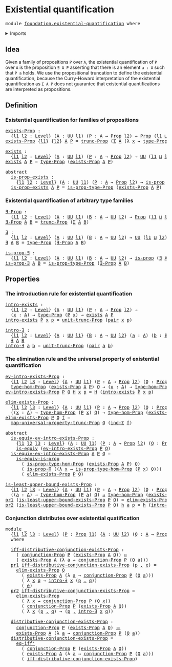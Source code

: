 # Existential quantification

<pre class="Agda"><a id="39" class="Keyword">module</a> <a id="46" href="foundation.existential-quantification.html" class="Module">foundation.existential-quantification</a> <a id="84" class="Keyword">where</a>
</pre>
<details><summary>Imports</summary>

<pre class="Agda"><a id="140" class="Keyword">open</a> <a id="145" class="Keyword">import</a> <a id="152" href="foundation.conjunction.html" class="Module">foundation.conjunction</a>
<a id="175" class="Keyword">open</a> <a id="180" class="Keyword">import</a> <a id="187" href="foundation.dependent-pair-types.html" class="Module">foundation.dependent-pair-types</a>
<a id="219" class="Keyword">open</a> <a id="224" class="Keyword">import</a> <a id="231" href="foundation.logical-equivalences.html" class="Module">foundation.logical-equivalences</a>
<a id="263" class="Keyword">open</a> <a id="268" class="Keyword">import</a> <a id="275" href="foundation.propositional-extensionality.html" class="Module">foundation.propositional-extensionality</a>
<a id="315" class="Keyword">open</a> <a id="320" class="Keyword">import</a> <a id="327" href="foundation.propositional-truncations.html" class="Module">foundation.propositional-truncations</a>
<a id="364" class="Keyword">open</a> <a id="369" class="Keyword">import</a> <a id="376" href="foundation.universe-levels.html" class="Module">foundation.universe-levels</a>

<a id="404" class="Keyword">open</a> <a id="409" class="Keyword">import</a> <a id="416" href="foundation-core.equivalences.html" class="Module">foundation-core.equivalences</a>
<a id="445" class="Keyword">open</a> <a id="450" class="Keyword">import</a> <a id="457" href="foundation-core.identity-types.html" class="Module">foundation-core.identity-types</a>
<a id="488" class="Keyword">open</a> <a id="493" class="Keyword">import</a> <a id="500" href="foundation-core.propositions.html" class="Module">foundation-core.propositions</a>
</pre>
</details>

## Idea

Given a family of propositions `P` over `A`, the existential quantification of
`P` over `A` is the proposition `∃ A P` asserting that there is an element
`a : A` such that `P a` holds. We use the propositional truncation to define the
existential quantification, because the Curry-Howard interpretation of the
existential quantification as `Σ A P` does not guarantee that existential
quantifications are interpreted as propositions.

## Definition

### Existential quantification for families of propositions

<pre class="Agda"><a id="exists-Prop"></a><a id="1073" href="foundation.existential-quantification.html#1073" class="Function">exists-Prop</a> <a id="1085" class="Symbol">:</a>
  <a id="1089" class="Symbol">{</a><a id="1090" href="foundation.existential-quantification.html#1090" class="Bound">l1</a> <a id="1093" href="foundation.existential-quantification.html#1093" class="Bound">l2</a> <a id="1096" class="Symbol">:</a> <a id="1098" href="Agda.Primitive.html#742" class="Postulate">Level</a><a id="1103" class="Symbol">}</a> <a id="1105" class="Symbol">(</a><a id="1106" href="foundation.existential-quantification.html#1106" class="Bound">A</a> <a id="1108" class="Symbol">:</a> <a id="1110" href="Agda.Primitive.html#388" class="Primitive">UU</a> <a id="1113" href="foundation.existential-quantification.html#1090" class="Bound">l1</a><a id="1115" class="Symbol">)</a> <a id="1117" class="Symbol">(</a><a id="1118" href="foundation.existential-quantification.html#1118" class="Bound">P</a> <a id="1120" class="Symbol">:</a> <a id="1122" href="foundation.existential-quantification.html#1106" class="Bound">A</a> <a id="1124" class="Symbol">→</a> <a id="1126" href="foundation-core.propositions.html#949" class="Function">Prop</a> <a id="1131" href="foundation.existential-quantification.html#1093" class="Bound">l2</a><a id="1133" class="Symbol">)</a> <a id="1135" class="Symbol">→</a> <a id="1137" href="foundation-core.propositions.html#949" class="Function">Prop</a> <a id="1142" class="Symbol">(</a><a id="1143" href="foundation.existential-quantification.html#1090" class="Bound">l1</a> <a id="1146" href="Agda.Primitive.html#961" class="Primitive Operator">⊔</a> <a id="1148" href="foundation.existential-quantification.html#1093" class="Bound">l2</a><a id="1150" class="Symbol">)</a>
<a id="1152" href="foundation.existential-quantification.html#1073" class="Function">exists-Prop</a> <a id="1164" class="Symbol">{</a><a id="1165" href="foundation.existential-quantification.html#1165" class="Bound">l1</a><a id="1167" class="Symbol">}</a> <a id="1169" class="Symbol">{</a><a id="1170" href="foundation.existential-quantification.html#1170" class="Bound">l2</a><a id="1172" class="Symbol">}</a> <a id="1174" href="foundation.existential-quantification.html#1174" class="Bound">A</a> <a id="1176" href="foundation.existential-quantification.html#1176" class="Bound">P</a> <a id="1178" class="Symbol">=</a> <a id="1180" href="foundation.propositional-truncations.html#1885" class="Function">trunc-Prop</a> <a id="1191" class="Symbol">(</a><a id="1192" href="foundation.dependent-pair-types.html#505" class="Record">Σ</a> <a id="1194" href="foundation.existential-quantification.html#1174" class="Bound">A</a> <a id="1196" class="Symbol">(λ</a> <a id="1199" href="foundation.existential-quantification.html#1199" class="Bound">x</a> <a id="1201" class="Symbol">→</a> <a id="1203" href="foundation-core.propositions.html#1045" class="Function">type-Prop</a> <a id="1213" class="Symbol">(</a><a id="1214" href="foundation.existential-quantification.html#1176" class="Bound">P</a> <a id="1216" href="foundation.existential-quantification.html#1199" class="Bound">x</a><a id="1217" class="Symbol">)))</a>

<a id="exists"></a><a id="1222" href="foundation.existential-quantification.html#1222" class="Function">exists</a> <a id="1229" class="Symbol">:</a>
  <a id="1233" class="Symbol">{</a><a id="1234" href="foundation.existential-quantification.html#1234" class="Bound">l1</a> <a id="1237" href="foundation.existential-quantification.html#1237" class="Bound">l2</a> <a id="1240" class="Symbol">:</a> <a id="1242" href="Agda.Primitive.html#742" class="Postulate">Level</a><a id="1247" class="Symbol">}</a> <a id="1249" class="Symbol">(</a><a id="1250" href="foundation.existential-quantification.html#1250" class="Bound">A</a> <a id="1252" class="Symbol">:</a> <a id="1254" href="Agda.Primitive.html#388" class="Primitive">UU</a> <a id="1257" href="foundation.existential-quantification.html#1234" class="Bound">l1</a><a id="1259" class="Symbol">)</a> <a id="1261" class="Symbol">(</a><a id="1262" href="foundation.existential-quantification.html#1262" class="Bound">P</a> <a id="1264" class="Symbol">:</a> <a id="1266" href="foundation.existential-quantification.html#1250" class="Bound">A</a> <a id="1268" class="Symbol">→</a> <a id="1270" href="foundation-core.propositions.html#949" class="Function">Prop</a> <a id="1275" href="foundation.existential-quantification.html#1237" class="Bound">l2</a><a id="1277" class="Symbol">)</a> <a id="1279" class="Symbol">→</a> <a id="1281" href="Agda.Primitive.html#388" class="Primitive">UU</a> <a id="1284" class="Symbol">(</a><a id="1285" href="foundation.existential-quantification.html#1234" class="Bound">l1</a> <a id="1288" href="Agda.Primitive.html#961" class="Primitive Operator">⊔</a> <a id="1290" href="foundation.existential-quantification.html#1237" class="Bound">l2</a><a id="1292" class="Symbol">)</a>
<a id="1294" href="foundation.existential-quantification.html#1222" class="Function">exists</a> <a id="1301" href="foundation.existential-quantification.html#1301" class="Bound">A</a> <a id="1303" href="foundation.existential-quantification.html#1303" class="Bound">P</a> <a id="1305" class="Symbol">=</a> <a id="1307" href="foundation-core.propositions.html#1045" class="Function">type-Prop</a> <a id="1317" class="Symbol">(</a><a id="1318" href="foundation.existential-quantification.html#1073" class="Function">exists-Prop</a> <a id="1330" href="foundation.existential-quantification.html#1301" class="Bound">A</a> <a id="1332" href="foundation.existential-quantification.html#1303" class="Bound">P</a><a id="1333" class="Symbol">)</a>

<a id="1336" class="Keyword">abstract</a>
  <a id="is-prop-exists"></a><a id="1347" href="foundation.existential-quantification.html#1347" class="Function">is-prop-exists</a> <a id="1362" class="Symbol">:</a>
    <a id="1368" class="Symbol">{</a><a id="1369" href="foundation.existential-quantification.html#1369" class="Bound">l1</a> <a id="1372" href="foundation.existential-quantification.html#1372" class="Bound">l2</a> <a id="1375" class="Symbol">:</a> <a id="1377" href="Agda.Primitive.html#742" class="Postulate">Level</a><a id="1382" class="Symbol">}</a> <a id="1384" class="Symbol">(</a><a id="1385" href="foundation.existential-quantification.html#1385" class="Bound">A</a> <a id="1387" class="Symbol">:</a> <a id="1389" href="Agda.Primitive.html#388" class="Primitive">UU</a> <a id="1392" href="foundation.existential-quantification.html#1369" class="Bound">l1</a><a id="1394" class="Symbol">)</a> <a id="1396" class="Symbol">(</a><a id="1397" href="foundation.existential-quantification.html#1397" class="Bound">P</a> <a id="1399" class="Symbol">:</a> <a id="1401" href="foundation.existential-quantification.html#1385" class="Bound">A</a> <a id="1403" class="Symbol">→</a> <a id="1405" href="foundation-core.propositions.html#949" class="Function">Prop</a> <a id="1410" href="foundation.existential-quantification.html#1372" class="Bound">l2</a><a id="1412" class="Symbol">)</a> <a id="1414" class="Symbol">→</a> <a id="1416" href="foundation-core.propositions.html#867" class="Function">is-prop</a> <a id="1424" class="Symbol">(</a><a id="1425" href="foundation.existential-quantification.html#1222" class="Function">exists</a> <a id="1432" href="foundation.existential-quantification.html#1385" class="Bound">A</a> <a id="1434" href="foundation.existential-quantification.html#1397" class="Bound">P</a><a id="1435" class="Symbol">)</a>
  <a id="1439" href="foundation.existential-quantification.html#1347" class="Function">is-prop-exists</a> <a id="1454" href="foundation.existential-quantification.html#1454" class="Bound">A</a> <a id="1456" href="foundation.existential-quantification.html#1456" class="Bound">P</a> <a id="1458" class="Symbol">=</a> <a id="1460" href="foundation-core.propositions.html#1109" class="Function">is-prop-type-Prop</a> <a id="1478" class="Symbol">(</a><a id="1479" href="foundation.existential-quantification.html#1073" class="Function">exists-Prop</a> <a id="1491" href="foundation.existential-quantification.html#1454" class="Bound">A</a> <a id="1493" href="foundation.existential-quantification.html#1456" class="Bound">P</a><a id="1494" class="Symbol">)</a>
</pre>
### Existential quantification of arbitrary type families

<pre class="Agda"><a id="∃-Prop"></a><a id="1568" href="foundation.existential-quantification.html#1568" class="Function">∃-Prop</a> <a id="1575" class="Symbol">:</a>
  <a id="1579" class="Symbol">{</a><a id="1580" href="foundation.existential-quantification.html#1580" class="Bound">l1</a> <a id="1583" href="foundation.existential-quantification.html#1583" class="Bound">l2</a> <a id="1586" class="Symbol">:</a> <a id="1588" href="Agda.Primitive.html#742" class="Postulate">Level</a><a id="1593" class="Symbol">}</a> <a id="1595" class="Symbol">(</a><a id="1596" href="foundation.existential-quantification.html#1596" class="Bound">A</a> <a id="1598" class="Symbol">:</a> <a id="1600" href="Agda.Primitive.html#388" class="Primitive">UU</a> <a id="1603" href="foundation.existential-quantification.html#1580" class="Bound">l1</a><a id="1605" class="Symbol">)</a> <a id="1607" class="Symbol">(</a><a id="1608" href="foundation.existential-quantification.html#1608" class="Bound">B</a> <a id="1610" class="Symbol">:</a> <a id="1612" href="foundation.existential-quantification.html#1596" class="Bound">A</a> <a id="1614" class="Symbol">→</a> <a id="1616" href="Agda.Primitive.html#388" class="Primitive">UU</a> <a id="1619" href="foundation.existential-quantification.html#1583" class="Bound">l2</a><a id="1621" class="Symbol">)</a> <a id="1623" class="Symbol">→</a> <a id="1625" href="foundation-core.propositions.html#949" class="Function">Prop</a> <a id="1630" class="Symbol">(</a><a id="1631" href="foundation.existential-quantification.html#1580" class="Bound">l1</a> <a id="1634" href="Agda.Primitive.html#961" class="Primitive Operator">⊔</a> <a id="1636" href="foundation.existential-quantification.html#1583" class="Bound">l2</a><a id="1638" class="Symbol">)</a>
<a id="1640" href="foundation.existential-quantification.html#1568" class="Function">∃-Prop</a> <a id="1647" href="foundation.existential-quantification.html#1647" class="Bound">A</a> <a id="1649" href="foundation.existential-quantification.html#1649" class="Bound">B</a> <a id="1651" class="Symbol">=</a> <a id="1653" href="foundation.propositional-truncations.html#1885" class="Function">trunc-Prop</a> <a id="1664" class="Symbol">(</a><a id="1665" href="foundation.dependent-pair-types.html#505" class="Record">Σ</a> <a id="1667" href="foundation.existential-quantification.html#1647" class="Bound">A</a> <a id="1669" href="foundation.existential-quantification.html#1649" class="Bound">B</a><a id="1670" class="Symbol">)</a>

<a id="∃"></a><a id="1673" href="foundation.existential-quantification.html#1673" class="Function">∃</a> <a id="1675" class="Symbol">:</a>
  <a id="1679" class="Symbol">{</a><a id="1680" href="foundation.existential-quantification.html#1680" class="Bound">l1</a> <a id="1683" href="foundation.existential-quantification.html#1683" class="Bound">l2</a> <a id="1686" class="Symbol">:</a> <a id="1688" href="Agda.Primitive.html#742" class="Postulate">Level</a><a id="1693" class="Symbol">}</a> <a id="1695" class="Symbol">(</a><a id="1696" href="foundation.existential-quantification.html#1696" class="Bound">A</a> <a id="1698" class="Symbol">:</a> <a id="1700" href="Agda.Primitive.html#388" class="Primitive">UU</a> <a id="1703" href="foundation.existential-quantification.html#1680" class="Bound">l1</a><a id="1705" class="Symbol">)</a> <a id="1707" class="Symbol">(</a><a id="1708" href="foundation.existential-quantification.html#1708" class="Bound">B</a> <a id="1710" class="Symbol">:</a> <a id="1712" href="foundation.existential-quantification.html#1696" class="Bound">A</a> <a id="1714" class="Symbol">→</a> <a id="1716" href="Agda.Primitive.html#388" class="Primitive">UU</a> <a id="1719" href="foundation.existential-quantification.html#1683" class="Bound">l2</a><a id="1721" class="Symbol">)</a> <a id="1723" class="Symbol">→</a> <a id="1725" href="Agda.Primitive.html#388" class="Primitive">UU</a> <a id="1728" class="Symbol">(</a><a id="1729" href="foundation.existential-quantification.html#1680" class="Bound">l1</a> <a id="1732" href="Agda.Primitive.html#961" class="Primitive Operator">⊔</a> <a id="1734" href="foundation.existential-quantification.html#1683" class="Bound">l2</a><a id="1736" class="Symbol">)</a>
<a id="1738" href="foundation.existential-quantification.html#1673" class="Function">∃</a> <a id="1740" href="foundation.existential-quantification.html#1740" class="Bound">A</a> <a id="1742" href="foundation.existential-quantification.html#1742" class="Bound">B</a> <a id="1744" class="Symbol">=</a> <a id="1746" href="foundation-core.propositions.html#1045" class="Function">type-Prop</a> <a id="1756" class="Symbol">(</a><a id="1757" href="foundation.existential-quantification.html#1568" class="Function">∃-Prop</a> <a id="1764" href="foundation.existential-quantification.html#1740" class="Bound">A</a> <a id="1766" href="foundation.existential-quantification.html#1742" class="Bound">B</a><a id="1767" class="Symbol">)</a>

<a id="is-prop-∃"></a><a id="1770" href="foundation.existential-quantification.html#1770" class="Function">is-prop-∃</a> <a id="1780" class="Symbol">:</a>
  <a id="1784" class="Symbol">{</a><a id="1785" href="foundation.existential-quantification.html#1785" class="Bound">l1</a> <a id="1788" href="foundation.existential-quantification.html#1788" class="Bound">l2</a> <a id="1791" class="Symbol">:</a> <a id="1793" href="Agda.Primitive.html#742" class="Postulate">Level</a><a id="1798" class="Symbol">}</a> <a id="1800" class="Symbol">(</a><a id="1801" href="foundation.existential-quantification.html#1801" class="Bound">A</a> <a id="1803" class="Symbol">:</a> <a id="1805" href="Agda.Primitive.html#388" class="Primitive">UU</a> <a id="1808" href="foundation.existential-quantification.html#1785" class="Bound">l1</a><a id="1810" class="Symbol">)</a> <a id="1812" class="Symbol">(</a><a id="1813" href="foundation.existential-quantification.html#1813" class="Bound">B</a> <a id="1815" class="Symbol">:</a> <a id="1817" href="foundation.existential-quantification.html#1801" class="Bound">A</a> <a id="1819" class="Symbol">→</a> <a id="1821" href="Agda.Primitive.html#388" class="Primitive">UU</a> <a id="1824" href="foundation.existential-quantification.html#1788" class="Bound">l2</a><a id="1826" class="Symbol">)</a> <a id="1828" class="Symbol">→</a> <a id="1830" href="foundation-core.propositions.html#867" class="Function">is-prop</a> <a id="1838" class="Symbol">(</a><a id="1839" href="foundation.existential-quantification.html#1673" class="Function">∃</a> <a id="1841" href="foundation.existential-quantification.html#1801" class="Bound">A</a> <a id="1843" href="foundation.existential-quantification.html#1813" class="Bound">B</a><a id="1844" class="Symbol">)</a>
<a id="1846" href="foundation.existential-quantification.html#1770" class="Function">is-prop-∃</a> <a id="1856" href="foundation.existential-quantification.html#1856" class="Bound">A</a> <a id="1858" href="foundation.existential-quantification.html#1858" class="Bound">B</a> <a id="1860" class="Symbol">=</a> <a id="1862" href="foundation-core.propositions.html#1109" class="Function">is-prop-type-Prop</a> <a id="1880" class="Symbol">(</a><a id="1881" href="foundation.existential-quantification.html#1568" class="Function">∃-Prop</a> <a id="1888" href="foundation.existential-quantification.html#1856" class="Bound">A</a> <a id="1890" href="foundation.existential-quantification.html#1858" class="Bound">B</a><a id="1891" class="Symbol">)</a>
</pre>
## Properties

### The introduction rule for existential quantification

<pre class="Agda"><a id="intro-exists"></a><a id="1979" href="foundation.existential-quantification.html#1979" class="Function">intro-exists</a> <a id="1992" class="Symbol">:</a>
  <a id="1996" class="Symbol">{</a><a id="1997" href="foundation.existential-quantification.html#1997" class="Bound">l1</a> <a id="2000" href="foundation.existential-quantification.html#2000" class="Bound">l2</a> <a id="2003" class="Symbol">:</a> <a id="2005" href="Agda.Primitive.html#742" class="Postulate">Level</a><a id="2010" class="Symbol">}</a> <a id="2012" class="Symbol">{</a><a id="2013" href="foundation.existential-quantification.html#2013" class="Bound">A</a> <a id="2015" class="Symbol">:</a> <a id="2017" href="Agda.Primitive.html#388" class="Primitive">UU</a> <a id="2020" href="foundation.existential-quantification.html#1997" class="Bound">l1</a><a id="2022" class="Symbol">}</a> <a id="2024" class="Symbol">(</a><a id="2025" href="foundation.existential-quantification.html#2025" class="Bound">P</a> <a id="2027" class="Symbol">:</a> <a id="2029" href="foundation.existential-quantification.html#2013" class="Bound">A</a> <a id="2031" class="Symbol">→</a> <a id="2033" href="foundation-core.propositions.html#949" class="Function">Prop</a> <a id="2038" href="foundation.existential-quantification.html#2000" class="Bound">l2</a><a id="2040" class="Symbol">)</a> <a id="2042" class="Symbol">→</a>
  <a id="2046" class="Symbol">(</a><a id="2047" href="foundation.existential-quantification.html#2047" class="Bound">x</a> <a id="2049" class="Symbol">:</a> <a id="2051" href="foundation.existential-quantification.html#2013" class="Bound">A</a><a id="2052" class="Symbol">)</a> <a id="2054" class="Symbol">→</a> <a id="2056" href="foundation-core.propositions.html#1045" class="Function">type-Prop</a> <a id="2066" class="Symbol">(</a><a id="2067" href="foundation.existential-quantification.html#2025" class="Bound">P</a> <a id="2069" href="foundation.existential-quantification.html#2047" class="Bound">x</a><a id="2070" class="Symbol">)</a> <a id="2072" class="Symbol">→</a> <a id="2074" href="foundation.existential-quantification.html#1222" class="Function">exists</a> <a id="2081" href="foundation.existential-quantification.html#2013" class="Bound">A</a> <a id="2083" href="foundation.existential-quantification.html#2025" class="Bound">P</a>
<a id="2085" href="foundation.existential-quantification.html#1979" class="Function">intro-exists</a> <a id="2098" href="foundation.existential-quantification.html#2098" class="Bound">P</a> <a id="2100" href="foundation.existential-quantification.html#2100" class="Bound">x</a> <a id="2102" href="foundation.existential-quantification.html#2102" class="Bound">p</a> <a id="2104" class="Symbol">=</a> <a id="2106" href="foundation.propositional-truncations.html#1467" class="Function">unit-trunc-Prop</a> <a id="2122" class="Symbol">(</a><a id="2123" href="foundation.dependent-pair-types.html#586" class="InductiveConstructor">pair</a> <a id="2128" href="foundation.existential-quantification.html#2100" class="Bound">x</a> <a id="2130" href="foundation.existential-quantification.html#2102" class="Bound">p</a><a id="2131" class="Symbol">)</a>

<a id="intro-∃"></a><a id="2134" href="foundation.existential-quantification.html#2134" class="Function">intro-∃</a> <a id="2142" class="Symbol">:</a>
  <a id="2146" class="Symbol">{</a><a id="2147" href="foundation.existential-quantification.html#2147" class="Bound">l1</a> <a id="2150" href="foundation.existential-quantification.html#2150" class="Bound">l2</a> <a id="2153" class="Symbol">:</a> <a id="2155" href="Agda.Primitive.html#742" class="Postulate">Level</a><a id="2160" class="Symbol">}</a> <a id="2162" class="Symbol">{</a><a id="2163" href="foundation.existential-quantification.html#2163" class="Bound">A</a> <a id="2165" class="Symbol">:</a> <a id="2167" href="Agda.Primitive.html#388" class="Primitive">UU</a> <a id="2170" href="foundation.existential-quantification.html#2147" class="Bound">l1</a><a id="2172" class="Symbol">}</a> <a id="2174" class="Symbol">{</a><a id="2175" href="foundation.existential-quantification.html#2175" class="Bound">B</a> <a id="2177" class="Symbol">:</a> <a id="2179" href="foundation.existential-quantification.html#2163" class="Bound">A</a> <a id="2181" class="Symbol">→</a> <a id="2183" href="Agda.Primitive.html#388" class="Primitive">UU</a> <a id="2186" href="foundation.existential-quantification.html#2150" class="Bound">l2</a><a id="2188" class="Symbol">}</a> <a id="2190" class="Symbol">(</a><a id="2191" href="foundation.existential-quantification.html#2191" class="Bound">a</a> <a id="2193" class="Symbol">:</a> <a id="2195" href="foundation.existential-quantification.html#2163" class="Bound">A</a><a id="2196" class="Symbol">)</a> <a id="2198" class="Symbol">(</a><a id="2199" href="foundation.existential-quantification.html#2199" class="Bound">b</a> <a id="2201" class="Symbol">:</a> <a id="2203" href="foundation.existential-quantification.html#2175" class="Bound">B</a> <a id="2205" href="foundation.existential-quantification.html#2191" class="Bound">a</a><a id="2206" class="Symbol">)</a> <a id="2208" class="Symbol">→</a>
  <a id="2212" href="foundation.existential-quantification.html#1673" class="Function">∃</a> <a id="2214" href="foundation.existential-quantification.html#2163" class="Bound">A</a> <a id="2216" href="foundation.existential-quantification.html#2175" class="Bound">B</a>
<a id="2218" href="foundation.existential-quantification.html#2134" class="Function">intro-∃</a> <a id="2226" href="foundation.existential-quantification.html#2226" class="Bound">a</a> <a id="2228" href="foundation.existential-quantification.html#2228" class="Bound">b</a> <a id="2230" class="Symbol">=</a> <a id="2232" href="foundation.propositional-truncations.html#1467" class="Function">unit-trunc-Prop</a> <a id="2248" class="Symbol">(</a><a id="2249" href="foundation.dependent-pair-types.html#586" class="InductiveConstructor">pair</a> <a id="2254" href="foundation.existential-quantification.html#2226" class="Bound">a</a> <a id="2256" href="foundation.existential-quantification.html#2228" class="Bound">b</a><a id="2257" class="Symbol">)</a>
</pre>
### The elimination rule and the universal property of existential quantification

<pre class="Agda"><a id="ev-intro-exists-Prop"></a><a id="2355" href="foundation.existential-quantification.html#2355" class="Function">ev-intro-exists-Prop</a> <a id="2376" class="Symbol">:</a>
  <a id="2380" class="Symbol">{</a><a id="2381" href="foundation.existential-quantification.html#2381" class="Bound">l1</a> <a id="2384" href="foundation.existential-quantification.html#2384" class="Bound">l2</a> <a id="2387" href="foundation.existential-quantification.html#2387" class="Bound">l3</a> <a id="2390" class="Symbol">:</a> <a id="2392" href="Agda.Primitive.html#742" class="Postulate">Level</a><a id="2397" class="Symbol">}</a> <a id="2399" class="Symbol">{</a><a id="2400" href="foundation.existential-quantification.html#2400" class="Bound">A</a> <a id="2402" class="Symbol">:</a> <a id="2404" href="Agda.Primitive.html#388" class="Primitive">UU</a> <a id="2407" href="foundation.existential-quantification.html#2381" class="Bound">l1</a><a id="2409" class="Symbol">}</a> <a id="2411" class="Symbol">(</a><a id="2412" href="foundation.existential-quantification.html#2412" class="Bound">P</a> <a id="2414" class="Symbol">:</a> <a id="2416" href="foundation.existential-quantification.html#2400" class="Bound">A</a> <a id="2418" class="Symbol">→</a> <a id="2420" href="foundation-core.propositions.html#949" class="Function">Prop</a> <a id="2425" href="foundation.existential-quantification.html#2384" class="Bound">l2</a><a id="2427" class="Symbol">)</a> <a id="2429" class="Symbol">(</a><a id="2430" href="foundation.existential-quantification.html#2430" class="Bound">Q</a> <a id="2432" class="Symbol">:</a> <a id="2434" href="foundation-core.propositions.html#949" class="Function">Prop</a> <a id="2439" href="foundation.existential-quantification.html#2387" class="Bound">l3</a><a id="2441" class="Symbol">)</a> <a id="2443" class="Symbol">→</a>
  <a id="2447" href="foundation-core.propositions.html#7777" class="Function">type-hom-Prop</a> <a id="2461" class="Symbol">(</a><a id="2462" href="foundation.existential-quantification.html#1073" class="Function">exists-Prop</a> <a id="2474" href="foundation.existential-quantification.html#2400" class="Bound">A</a> <a id="2476" href="foundation.existential-quantification.html#2412" class="Bound">P</a><a id="2477" class="Symbol">)</a> <a id="2479" href="foundation.existential-quantification.html#2430" class="Bound">Q</a> <a id="2481" class="Symbol">→</a> <a id="2483" class="Symbol">(</a><a id="2484" href="foundation.existential-quantification.html#2484" class="Bound">x</a> <a id="2486" class="Symbol">:</a> <a id="2488" href="foundation.existential-quantification.html#2400" class="Bound">A</a><a id="2489" class="Symbol">)</a> <a id="2491" class="Symbol">→</a> <a id="2493" href="foundation-core.propositions.html#7777" class="Function">type-hom-Prop</a> <a id="2507" class="Symbol">(</a><a id="2508" href="foundation.existential-quantification.html#2412" class="Bound">P</a> <a id="2510" href="foundation.existential-quantification.html#2484" class="Bound">x</a><a id="2511" class="Symbol">)</a> <a id="2513" href="foundation.existential-quantification.html#2430" class="Bound">Q</a>
<a id="2515" href="foundation.existential-quantification.html#2355" class="Function">ev-intro-exists-Prop</a> <a id="2536" href="foundation.existential-quantification.html#2536" class="Bound">P</a> <a id="2538" href="foundation.existential-quantification.html#2538" class="Bound">Q</a> <a id="2540" href="foundation.existential-quantification.html#2540" class="Bound">H</a> <a id="2542" href="foundation.existential-quantification.html#2542" class="Bound">x</a> <a id="2544" href="foundation.existential-quantification.html#2544" class="Bound">p</a> <a id="2546" class="Symbol">=</a> <a id="2548" href="foundation.existential-quantification.html#2540" class="Bound">H</a> <a id="2550" class="Symbol">(</a><a id="2551" href="foundation.existential-quantification.html#1979" class="Function">intro-exists</a> <a id="2564" href="foundation.existential-quantification.html#2536" class="Bound">P</a> <a id="2566" href="foundation.existential-quantification.html#2542" class="Bound">x</a> <a id="2568" href="foundation.existential-quantification.html#2544" class="Bound">p</a><a id="2569" class="Symbol">)</a>

<a id="elim-exists-Prop"></a><a id="2572" href="foundation.existential-quantification.html#2572" class="Function">elim-exists-Prop</a> <a id="2589" class="Symbol">:</a>
  <a id="2593" class="Symbol">{</a><a id="2594" href="foundation.existential-quantification.html#2594" class="Bound">l1</a> <a id="2597" href="foundation.existential-quantification.html#2597" class="Bound">l2</a> <a id="2600" href="foundation.existential-quantification.html#2600" class="Bound">l3</a> <a id="2603" class="Symbol">:</a> <a id="2605" href="Agda.Primitive.html#742" class="Postulate">Level</a><a id="2610" class="Symbol">}</a> <a id="2612" class="Symbol">{</a><a id="2613" href="foundation.existential-quantification.html#2613" class="Bound">A</a> <a id="2615" class="Symbol">:</a> <a id="2617" href="Agda.Primitive.html#388" class="Primitive">UU</a> <a id="2620" href="foundation.existential-quantification.html#2594" class="Bound">l1</a><a id="2622" class="Symbol">}</a> <a id="2624" class="Symbol">(</a><a id="2625" href="foundation.existential-quantification.html#2625" class="Bound">P</a> <a id="2627" class="Symbol">:</a> <a id="2629" href="foundation.existential-quantification.html#2613" class="Bound">A</a> <a id="2631" class="Symbol">→</a> <a id="2633" href="foundation-core.propositions.html#949" class="Function">Prop</a> <a id="2638" href="foundation.existential-quantification.html#2597" class="Bound">l2</a><a id="2640" class="Symbol">)</a> <a id="2642" class="Symbol">(</a><a id="2643" href="foundation.existential-quantification.html#2643" class="Bound">Q</a> <a id="2645" class="Symbol">:</a> <a id="2647" href="foundation-core.propositions.html#949" class="Function">Prop</a> <a id="2652" href="foundation.existential-quantification.html#2600" class="Bound">l3</a><a id="2654" class="Symbol">)</a> <a id="2656" class="Symbol">→</a>
  <a id="2660" class="Symbol">((</a><a id="2662" href="foundation.existential-quantification.html#2662" class="Bound">x</a> <a id="2664" class="Symbol">:</a> <a id="2666" href="foundation.existential-quantification.html#2613" class="Bound">A</a><a id="2667" class="Symbol">)</a> <a id="2669" class="Symbol">→</a> <a id="2671" href="foundation-core.propositions.html#7777" class="Function">type-hom-Prop</a> <a id="2685" class="Symbol">(</a><a id="2686" href="foundation.existential-quantification.html#2625" class="Bound">P</a> <a id="2688" href="foundation.existential-quantification.html#2662" class="Bound">x</a><a id="2689" class="Symbol">)</a> <a id="2691" href="foundation.existential-quantification.html#2643" class="Bound">Q</a><a id="2692" class="Symbol">)</a> <a id="2694" class="Symbol">→</a> <a id="2696" href="foundation-core.propositions.html#7777" class="Function">type-hom-Prop</a> <a id="2710" class="Symbol">(</a><a id="2711" href="foundation.existential-quantification.html#1073" class="Function">exists-Prop</a> <a id="2723" href="foundation.existential-quantification.html#2613" class="Bound">A</a> <a id="2725" href="foundation.existential-quantification.html#2625" class="Bound">P</a><a id="2726" class="Symbol">)</a> <a id="2728" href="foundation.existential-quantification.html#2643" class="Bound">Q</a>
<a id="2730" href="foundation.existential-quantification.html#2572" class="Function">elim-exists-Prop</a> <a id="2747" href="foundation.existential-quantification.html#2747" class="Bound">P</a> <a id="2749" href="foundation.existential-quantification.html#2749" class="Bound">Q</a> <a id="2751" href="foundation.existential-quantification.html#2751" class="Bound">f</a> <a id="2753" class="Symbol">=</a>
  <a id="2757" href="foundation.propositional-truncations.html#4588" class="Function">map-universal-property-trunc-Prop</a> <a id="2791" href="foundation.existential-quantification.html#2749" class="Bound">Q</a> <a id="2793" class="Symbol">(</a><a id="2794" href="foundation.dependent-pair-types.html#739" class="Function">ind-Σ</a> <a id="2800" href="foundation.existential-quantification.html#2751" class="Bound">f</a><a id="2801" class="Symbol">)</a>

<a id="2804" class="Keyword">abstract</a>
  <a id="is-equiv-ev-intro-exists-Prop"></a><a id="2815" href="foundation.existential-quantification.html#2815" class="Function">is-equiv-ev-intro-exists-Prop</a> <a id="2845" class="Symbol">:</a>
    <a id="2851" class="Symbol">{</a><a id="2852" href="foundation.existential-quantification.html#2852" class="Bound">l1</a> <a id="2855" href="foundation.existential-quantification.html#2855" class="Bound">l2</a> <a id="2858" href="foundation.existential-quantification.html#2858" class="Bound">l3</a> <a id="2861" class="Symbol">:</a> <a id="2863" href="Agda.Primitive.html#742" class="Postulate">Level</a><a id="2868" class="Symbol">}</a> <a id="2870" class="Symbol">(</a><a id="2871" href="foundation.existential-quantification.html#2871" class="Bound">A</a> <a id="2873" class="Symbol">:</a> <a id="2875" href="Agda.Primitive.html#388" class="Primitive">UU</a> <a id="2878" href="foundation.existential-quantification.html#2852" class="Bound">l1</a><a id="2880" class="Symbol">)</a> <a id="2882" class="Symbol">(</a><a id="2883" href="foundation.existential-quantification.html#2883" class="Bound">P</a> <a id="2885" class="Symbol">:</a> <a id="2887" href="foundation.existential-quantification.html#2871" class="Bound">A</a> <a id="2889" class="Symbol">→</a> <a id="2891" href="foundation-core.propositions.html#949" class="Function">Prop</a> <a id="2896" href="foundation.existential-quantification.html#2855" class="Bound">l2</a><a id="2898" class="Symbol">)</a> <a id="2900" class="Symbol">(</a><a id="2901" href="foundation.existential-quantification.html#2901" class="Bound">Q</a> <a id="2903" class="Symbol">:</a> <a id="2905" href="foundation-core.propositions.html#949" class="Function">Prop</a> <a id="2910" href="foundation.existential-quantification.html#2858" class="Bound">l3</a><a id="2912" class="Symbol">)</a> <a id="2914" class="Symbol">→</a>
    <a id="2920" href="foundation-core.equivalences.html#1647" class="Function">is-equiv</a> <a id="2929" class="Symbol">(</a><a id="2930" href="foundation.existential-quantification.html#2355" class="Function">ev-intro-exists-Prop</a> <a id="2951" href="foundation.existential-quantification.html#2883" class="Bound">P</a> <a id="2953" href="foundation.existential-quantification.html#2901" class="Bound">Q</a><a id="2954" class="Symbol">)</a>
  <a id="2958" href="foundation.existential-quantification.html#2815" class="Function">is-equiv-ev-intro-exists-Prop</a> <a id="2988" href="foundation.existential-quantification.html#2988" class="Bound">A</a> <a id="2990" href="foundation.existential-quantification.html#2990" class="Bound">P</a> <a id="2992" href="foundation.existential-quantification.html#2992" class="Bound">Q</a> <a id="2994" class="Symbol">=</a>
    <a id="3000" href="foundation-core.propositions.html#3233" class="Function">is-equiv-is-prop</a>
      <a id="3023" class="Symbol">(</a> <a id="3025" href="foundation-core.propositions.html#7906" class="Function">is-prop-type-hom-Prop</a> <a id="3047" class="Symbol">(</a><a id="3048" href="foundation.existential-quantification.html#1073" class="Function">exists-Prop</a> <a id="3060" href="foundation.existential-quantification.html#2988" class="Bound">A</a> <a id="3062" href="foundation.existential-quantification.html#2990" class="Bound">P</a><a id="3063" class="Symbol">)</a> <a id="3065" href="foundation.existential-quantification.html#2992" class="Bound">Q</a><a id="3066" class="Symbol">)</a>
      <a id="3074" class="Symbol">(</a> <a id="3076" href="foundation-core.propositions.html#5680" class="Function">is-prop-Π</a> <a id="3086" class="Symbol">((λ</a> <a id="3090" href="foundation.existential-quantification.html#3090" class="Bound">x</a> <a id="3092" class="Symbol">→</a> <a id="3094" href="foundation-core.propositions.html#7906" class="Function">is-prop-type-hom-Prop</a> <a id="3116" class="Symbol">(</a><a id="3117" href="foundation.existential-quantification.html#2990" class="Bound">P</a> <a id="3119" href="foundation.existential-quantification.html#3090" class="Bound">x</a><a id="3120" class="Symbol">)</a> <a id="3122" href="foundation.existential-quantification.html#2992" class="Bound">Q</a><a id="3123" class="Symbol">)))</a>
      <a id="3133" class="Symbol">(</a> <a id="3135" href="foundation.existential-quantification.html#2572" class="Function">elim-exists-Prop</a> <a id="3152" href="foundation.existential-quantification.html#2990" class="Bound">P</a> <a id="3154" href="foundation.existential-quantification.html#2992" class="Bound">Q</a><a id="3155" class="Symbol">)</a>

<a id="is-least-upper-bound-exists-Prop"></a><a id="3158" href="foundation.existential-quantification.html#3158" class="Function">is-least-upper-bound-exists-Prop</a> <a id="3191" class="Symbol">:</a>
  <a id="3195" class="Symbol">{</a><a id="3196" href="foundation.existential-quantification.html#3196" class="Bound">l1</a> <a id="3199" href="foundation.existential-quantification.html#3199" class="Bound">l2</a> <a id="3202" href="foundation.existential-quantification.html#3202" class="Bound">l3</a> <a id="3205" class="Symbol">:</a> <a id="3207" href="Agda.Primitive.html#742" class="Postulate">Level</a><a id="3212" class="Symbol">}</a> <a id="3214" class="Symbol">{</a><a id="3215" href="foundation.existential-quantification.html#3215" class="Bound">A</a> <a id="3217" class="Symbol">:</a> <a id="3219" href="Agda.Primitive.html#388" class="Primitive">UU</a> <a id="3222" href="foundation.existential-quantification.html#3196" class="Bound">l1</a><a id="3224" class="Symbol">}</a> <a id="3226" class="Symbol">(</a><a id="3227" href="foundation.existential-quantification.html#3227" class="Bound">P</a> <a id="3229" class="Symbol">:</a> <a id="3231" href="foundation.existential-quantification.html#3215" class="Bound">A</a> <a id="3233" class="Symbol">→</a> <a id="3235" href="foundation-core.propositions.html#949" class="Function">Prop</a> <a id="3240" href="foundation.existential-quantification.html#3199" class="Bound">l2</a><a id="3242" class="Symbol">)</a> <a id="3244" class="Symbol">(</a><a id="3245" href="foundation.existential-quantification.html#3245" class="Bound">Q</a> <a id="3247" class="Symbol">:</a> <a id="3249" href="foundation-core.propositions.html#949" class="Function">Prop</a> <a id="3254" href="foundation.existential-quantification.html#3202" class="Bound">l3</a><a id="3256" class="Symbol">)</a> <a id="3258" class="Symbol">→</a>
  <a id="3262" class="Symbol">((</a><a id="3264" href="foundation.existential-quantification.html#3264" class="Bound">a</a> <a id="3266" class="Symbol">:</a> <a id="3268" href="foundation.existential-quantification.html#3215" class="Bound">A</a><a id="3269" class="Symbol">)</a> <a id="3271" class="Symbol">→</a> <a id="3273" href="foundation-core.propositions.html#7777" class="Function">type-hom-Prop</a> <a id="3287" class="Symbol">(</a><a id="3288" href="foundation.existential-quantification.html#3227" class="Bound">P</a> <a id="3290" href="foundation.existential-quantification.html#3264" class="Bound">a</a><a id="3291" class="Symbol">)</a> <a id="3293" href="foundation.existential-quantification.html#3245" class="Bound">Q</a><a id="3294" class="Symbol">)</a> <a id="3296" href="foundation.logical-equivalences.html#1311" class="Function Operator">↔</a> <a id="3298" href="foundation-core.propositions.html#7777" class="Function">type-hom-Prop</a> <a id="3312" class="Symbol">(</a><a id="3313" href="foundation.existential-quantification.html#1073" class="Function">exists-Prop</a> <a id="3325" href="foundation.existential-quantification.html#3215" class="Bound">A</a> <a id="3327" href="foundation.existential-quantification.html#3227" class="Bound">P</a><a id="3328" class="Symbol">)</a> <a id="3330" href="foundation.existential-quantification.html#3245" class="Bound">Q</a>
<a id="3332" href="foundation.dependent-pair-types.html#603" class="Field">pr1</a> <a id="3336" class="Symbol">(</a><a id="3337" href="foundation.existential-quantification.html#3158" class="Function">is-least-upper-bound-exists-Prop</a> <a id="3370" href="foundation.existential-quantification.html#3370" class="Bound">P</a> <a id="3372" href="foundation.existential-quantification.html#3372" class="Bound">Q</a><a id="3373" class="Symbol">)</a> <a id="3375" class="Symbol">=</a> <a id="3377" href="foundation.existential-quantification.html#2572" class="Function">elim-exists-Prop</a> <a id="3394" href="foundation.existential-quantification.html#3370" class="Bound">P</a> <a id="3396" href="foundation.existential-quantification.html#3372" class="Bound">Q</a>
<a id="3398" href="foundation.dependent-pair-types.html#615" class="Field">pr2</a> <a id="3402" class="Symbol">(</a><a id="3403" href="foundation.existential-quantification.html#3158" class="Function">is-least-upper-bound-exists-Prop</a> <a id="3436" href="foundation.existential-quantification.html#3436" class="Bound">P</a> <a id="3438" href="foundation.existential-quantification.html#3438" class="Bound">Q</a><a id="3439" class="Symbol">)</a> <a id="3441" href="foundation.existential-quantification.html#3441" class="Bound">h</a> <a id="3443" href="foundation.existential-quantification.html#3443" class="Bound">a</a> <a id="3445" href="foundation.existential-quantification.html#3445" class="Bound">p</a> <a id="3447" class="Symbol">=</a> <a id="3449" href="foundation.existential-quantification.html#3441" class="Bound">h</a> <a id="3451" class="Symbol">(</a><a id="3452" href="foundation.existential-quantification.html#2134" class="Function">intro-∃</a> <a id="3460" href="foundation.existential-quantification.html#3443" class="Bound">a</a> <a id="3462" href="foundation.existential-quantification.html#3445" class="Bound">p</a><a id="3463" class="Symbol">)</a>
</pre>
### Conjunction distributes over existential quatification

<pre class="Agda"><a id="3538" class="Keyword">module</a> <a id="3545" href="foundation.existential-quantification.html#3545" class="Module">_</a>
  <a id="3549" class="Symbol">{</a><a id="3550" href="foundation.existential-quantification.html#3550" class="Bound">l1</a> <a id="3553" href="foundation.existential-quantification.html#3553" class="Bound">l2</a> <a id="3556" href="foundation.existential-quantification.html#3556" class="Bound">l3</a> <a id="3559" class="Symbol">:</a> <a id="3561" href="Agda.Primitive.html#742" class="Postulate">Level</a><a id="3566" class="Symbol">}</a> <a id="3568" class="Symbol">(</a><a id="3569" href="foundation.existential-quantification.html#3569" class="Bound">P</a> <a id="3571" class="Symbol">:</a> <a id="3573" href="foundation-core.propositions.html#949" class="Function">Prop</a> <a id="3578" href="foundation.existential-quantification.html#3550" class="Bound">l1</a><a id="3580" class="Symbol">)</a> <a id="3582" class="Symbol">{</a><a id="3583" href="foundation.existential-quantification.html#3583" class="Bound">A</a> <a id="3585" class="Symbol">:</a> <a id="3587" href="Agda.Primitive.html#388" class="Primitive">UU</a> <a id="3590" href="foundation.existential-quantification.html#3553" class="Bound">l2</a><a id="3592" class="Symbol">}</a> <a id="3594" class="Symbol">(</a><a id="3595" href="foundation.existential-quantification.html#3595" class="Bound">Q</a> <a id="3597" class="Symbol">:</a> <a id="3599" href="foundation.existential-quantification.html#3583" class="Bound">A</a> <a id="3601" class="Symbol">→</a> <a id="3603" href="foundation-core.propositions.html#949" class="Function">Prop</a> <a id="3608" href="foundation.existential-quantification.html#3556" class="Bound">l3</a><a id="3610" class="Symbol">)</a>
  <a id="3614" class="Keyword">where</a>

  <a id="3623" href="foundation.existential-quantification.html#3623" class="Function">iff-distributive-conjunction-exists-Prop</a> <a id="3664" class="Symbol">:</a>
    <a id="3670" class="Symbol">(</a> <a id="3672" href="foundation.conjunction.html#662" class="Function">conjunction-Prop</a> <a id="3689" href="foundation.existential-quantification.html#3569" class="Bound">P</a> <a id="3691" class="Symbol">(</a><a id="3692" href="foundation.existential-quantification.html#1073" class="Function">exists-Prop</a> <a id="3704" href="foundation.existential-quantification.html#3583" class="Bound">A</a> <a id="3706" href="foundation.existential-quantification.html#3595" class="Bound">Q</a><a id="3707" class="Symbol">))</a> <a id="3710" href="foundation.logical-equivalences.html#2085" class="Function Operator">⇔</a>
    <a id="3716" class="Symbol">(</a> <a id="3718" href="foundation.existential-quantification.html#1073" class="Function">exists-Prop</a> <a id="3730" href="foundation.existential-quantification.html#3583" class="Bound">A</a> <a id="3732" class="Symbol">(λ</a> <a id="3735" href="foundation.existential-quantification.html#3735" class="Bound">a</a> <a id="3737" class="Symbol">→</a> <a id="3739" href="foundation.conjunction.html#662" class="Function">conjunction-Prop</a> <a id="3756" href="foundation.existential-quantification.html#3569" class="Bound">P</a> <a id="3758" class="Symbol">(</a><a id="3759" href="foundation.existential-quantification.html#3595" class="Bound">Q</a> <a id="3761" href="foundation.existential-quantification.html#3735" class="Bound">a</a><a id="3762" class="Symbol">)))</a>
  <a id="3768" href="foundation.dependent-pair-types.html#603" class="Field">pr1</a> <a id="3772" href="foundation.existential-quantification.html#3623" class="Function">iff-distributive-conjunction-exists-Prop</a> <a id="3813" class="Symbol">(</a><a id="3814" href="foundation.existential-quantification.html#3814" class="Bound">p</a> <a id="3816" href="foundation.dependent-pair-types.html#689" class="InductiveConstructor Operator">,</a> <a id="3818" href="foundation.existential-quantification.html#3818" class="Bound">e</a><a id="3819" class="Symbol">)</a> <a id="3821" class="Symbol">=</a>
    <a id="3827" href="foundation.existential-quantification.html#2572" class="Function">elim-exists-Prop</a> <a id="3844" href="foundation.existential-quantification.html#3595" class="Bound">Q</a>
      <a id="3852" class="Symbol">(</a> <a id="3854" href="foundation.existential-quantification.html#1073" class="Function">exists-Prop</a> <a id="3866" href="foundation.existential-quantification.html#3583" class="Bound">A</a> <a id="3868" class="Symbol">(λ</a> <a id="3871" href="foundation.existential-quantification.html#3871" class="Bound">a</a> <a id="3873" class="Symbol">→</a> <a id="3875" href="foundation.conjunction.html#662" class="Function">conjunction-Prop</a> <a id="3892" href="foundation.existential-quantification.html#3569" class="Bound">P</a> <a id="3894" class="Symbol">(</a><a id="3895" href="foundation.existential-quantification.html#3595" class="Bound">Q</a> <a id="3897" href="foundation.existential-quantification.html#3871" class="Bound">a</a><a id="3898" class="Symbol">)))</a>
      <a id="3908" class="Symbol">(</a> <a id="3910" class="Symbol">λ</a> <a id="3912" href="foundation.existential-quantification.html#3912" class="Bound">x</a> <a id="3914" href="foundation.existential-quantification.html#3914" class="Bound">q</a> <a id="3916" class="Symbol">→</a> <a id="3918" href="foundation.existential-quantification.html#2134" class="Function">intro-∃</a> <a id="3926" href="foundation.existential-quantification.html#3912" class="Bound">x</a> <a id="3928" class="Symbol">(</a><a id="3929" href="foundation.existential-quantification.html#3814" class="Bound">p</a> <a id="3931" href="foundation.dependent-pair-types.html#689" class="InductiveConstructor Operator">,</a> <a id="3933" href="foundation.existential-quantification.html#3914" class="Bound">q</a><a id="3934" class="Symbol">))</a>
      <a id="3943" class="Symbol">(</a> <a id="3945" href="foundation.existential-quantification.html#3818" class="Bound">e</a><a id="3946" class="Symbol">)</a>
  <a id="3950" href="foundation.dependent-pair-types.html#615" class="Field">pr2</a> <a id="3954" href="foundation.existential-quantification.html#3623" class="Function">iff-distributive-conjunction-exists-Prop</a> <a id="3995" class="Symbol">=</a>
    <a id="4001" href="foundation.existential-quantification.html#2572" class="Function">elim-exists-Prop</a>
      <a id="4024" class="Symbol">(</a> <a id="4026" class="Symbol">λ</a> <a id="4028" href="foundation.existential-quantification.html#4028" class="Bound">x</a> <a id="4030" class="Symbol">→</a> <a id="4032" href="foundation.conjunction.html#662" class="Function">conjunction-Prop</a> <a id="4049" href="foundation.existential-quantification.html#3569" class="Bound">P</a> <a id="4051" class="Symbol">(</a><a id="4052" href="foundation.existential-quantification.html#3595" class="Bound">Q</a> <a id="4054" href="foundation.existential-quantification.html#4028" class="Bound">x</a><a id="4055" class="Symbol">))</a>
      <a id="4064" class="Symbol">(</a> <a id="4066" href="foundation.conjunction.html#662" class="Function">conjunction-Prop</a> <a id="4083" href="foundation.existential-quantification.html#3569" class="Bound">P</a> <a id="4085" class="Symbol">(</a><a id="4086" href="foundation.existential-quantification.html#1073" class="Function">exists-Prop</a> <a id="4098" href="foundation.existential-quantification.html#3583" class="Bound">A</a> <a id="4100" href="foundation.existential-quantification.html#3595" class="Bound">Q</a><a id="4101" class="Symbol">))</a>
      <a id="4110" class="Symbol">(</a> <a id="4112" class="Symbol">λ</a> <a id="4114" href="foundation.existential-quantification.html#4114" class="Bound">x</a> <a id="4116" class="Symbol">(</a><a id="4117" href="foundation.existential-quantification.html#4117" class="Bound">p</a> <a id="4119" href="foundation.dependent-pair-types.html#689" class="InductiveConstructor Operator">,</a> <a id="4121" href="foundation.existential-quantification.html#4121" class="Bound">q</a><a id="4122" class="Symbol">)</a> <a id="4124" class="Symbol">→</a> <a id="4126" class="Symbol">(</a><a id="4127" href="foundation.existential-quantification.html#4117" class="Bound">p</a> <a id="4129" href="foundation.dependent-pair-types.html#689" class="InductiveConstructor Operator">,</a> <a id="4131" href="foundation.existential-quantification.html#2134" class="Function">intro-∃</a> <a id="4139" href="foundation.existential-quantification.html#4114" class="Bound">x</a> <a id="4141" href="foundation.existential-quantification.html#4121" class="Bound">q</a><a id="4142" class="Symbol">))</a>

  <a id="4148" href="foundation.existential-quantification.html#4148" class="Function">distributive-conjunction-exists-Prop</a> <a id="4185" class="Symbol">:</a>
    <a id="4191" href="foundation.conjunction.html#662" class="Function">conjunction-Prop</a> <a id="4208" href="foundation.existential-quantification.html#3569" class="Bound">P</a> <a id="4210" class="Symbol">(</a><a id="4211" href="foundation.existential-quantification.html#1073" class="Function">exists-Prop</a> <a id="4223" href="foundation.existential-quantification.html#3583" class="Bound">A</a> <a id="4225" href="foundation.existential-quantification.html#3595" class="Bound">Q</a><a id="4226" class="Symbol">)</a> <a id="4228" href="foundation-core.identity-types.html#1953" class="Function Operator">＝</a>
    <a id="4234" href="foundation.existential-quantification.html#1073" class="Function">exists-Prop</a> <a id="4246" href="foundation.existential-quantification.html#3583" class="Bound">A</a> <a id="4248" class="Symbol">(λ</a> <a id="4251" href="foundation.existential-quantification.html#4251" class="Bound">a</a> <a id="4253" class="Symbol">→</a> <a id="4255" href="foundation.conjunction.html#662" class="Function">conjunction-Prop</a> <a id="4272" href="foundation.existential-quantification.html#3569" class="Bound">P</a> <a id="4274" class="Symbol">(</a><a id="4275" href="foundation.existential-quantification.html#3595" class="Bound">Q</a> <a id="4277" href="foundation.existential-quantification.html#4251" class="Bound">a</a><a id="4278" class="Symbol">))</a>
  <a id="4283" href="foundation.existential-quantification.html#4148" class="Function">distributive-conjunction-exists-Prop</a> <a id="4320" class="Symbol">=</a>
    <a id="4326" href="foundation.propositional-extensionality.html#2308" class="Function">eq-iff&#39;</a>
      <a id="4340" class="Symbol">(</a> <a id="4342" href="foundation.conjunction.html#662" class="Function">conjunction-Prop</a> <a id="4359" href="foundation.existential-quantification.html#3569" class="Bound">P</a> <a id="4361" class="Symbol">(</a><a id="4362" href="foundation.existential-quantification.html#1073" class="Function">exists-Prop</a> <a id="4374" href="foundation.existential-quantification.html#3583" class="Bound">A</a> <a id="4376" href="foundation.existential-quantification.html#3595" class="Bound">Q</a><a id="4377" class="Symbol">))</a>
      <a id="4386" class="Symbol">(</a> <a id="4388" href="foundation.existential-quantification.html#1073" class="Function">exists-Prop</a> <a id="4400" href="foundation.existential-quantification.html#3583" class="Bound">A</a> <a id="4402" class="Symbol">(λ</a> <a id="4405" href="foundation.existential-quantification.html#4405" class="Bound">a</a> <a id="4407" class="Symbol">→</a> <a id="4409" href="foundation.conjunction.html#662" class="Function">conjunction-Prop</a> <a id="4426" href="foundation.existential-quantification.html#3569" class="Bound">P</a> <a id="4428" class="Symbol">(</a><a id="4429" href="foundation.existential-quantification.html#3595" class="Bound">Q</a> <a id="4431" href="foundation.existential-quantification.html#4405" class="Bound">a</a><a id="4432" class="Symbol">)))</a>
      <a id="4442" class="Symbol">(</a> <a id="4444" href="foundation.existential-quantification.html#3623" class="Function">iff-distributive-conjunction-exists-Prop</a><a id="4484" class="Symbol">)</a>
</pre>
